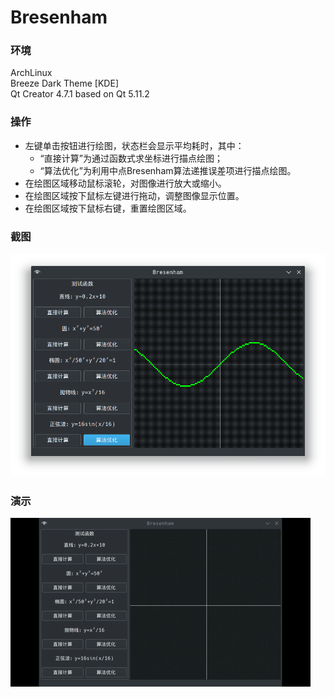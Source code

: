 # Bresenham

### 环境
ArchLinux  
Breeze Dark Theme [KDE]  
Qt Creator 4.7.1 based on Qt 5.11.2  

### 操作
* 左键单击按钮进行绘图，状态栏会显示平均耗时，其中：  
  * “直接计算”为通过函数式求坐标进行描点绘图；  
  * “算法优化”为利用中点Bresenham算法递推误差项进行描点绘图。  
* 在绘图区域移动鼠标滚轮，对图像进行放大或缩小。  
* 在绘图区域按下鼠标左键进行拖动，调整图像显示位置。  
* 在绘图区域按下鼠标右键，重置绘图区域。  

### 截图
![Bresenham.png](https://github.com/whoisnian/Bresenham/raw/master/Bresenham.png)  

### 演示
![Bresenham.gif](https://github.com/whoisnian/Bresenham/raw/master/Bresenham.gif)  

